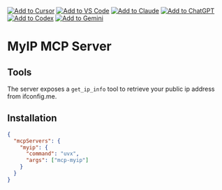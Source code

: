 [![Add to Cursor](https://fastmcp.me/badges/cursor_dark.svg)](https://fastmcp.me/MCP/Details/1162/myip)
[![Add to VS Code](https://fastmcp.me/badges/vscode_dark.svg)](https://fastmcp.me/MCP/Details/1162/myip)
[![Add to Claude](https://fastmcp.me/badges/claude_dark.svg)](https://fastmcp.me/MCP/Details/1162/myip)
[![Add to ChatGPT](https://fastmcp.me/badges/chatgpt_dark.svg)](https://fastmcp.me/MCP/Details/1162/myip)
[![Add to Codex](https://fastmcp.me/badges/codex_dark.svg)](https://fastmcp.me/MCP/Details/1162/myip)
[![Add to Gemini](https://fastmcp.me/badges/gemini_dark.svg)](https://fastmcp.me/MCP/Details/1162/myip)

# MyIP MCP Server

## Tools

The server exposes a `get_ip_info` tool to retrieve your public ip address from ifconfig.me.

## Installation

```json
{
  "mcpServers": {
    "myip": {
      "command": "uvx",
      "args": ["mcp-myip"]
    }
  }
}
```
